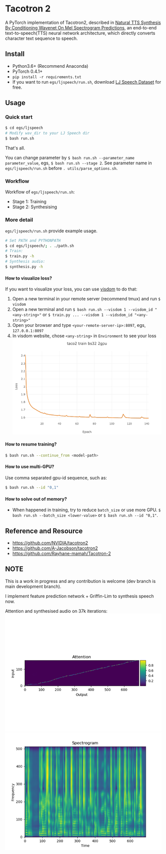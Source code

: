 # Tacotron 2
A PyTorch implementation of Tacotron2, described in [Natural TTS Synthesis By Conditioning Wavenet On Mel Spectrogram Predictions](https://arxiv.org/pdf/1712.05884.pdf), an end-to-end text-to-speech(TTS) neural network architecture, which directly converts character text sequence to speech.


## Install
- Python3.6+ (Recommend Anaconda)
- PyTorch 0.4.1+
- `pip install -r requirements.txt`
- If you want to run `egs/ljspeech/run.sh`, download [LJ Speech Dataset](https://keithito.com/LJ-Speech-Dataset/) for free.


## Usage
### Quick start
```bash
$ cd egs/ljspeech
# Modify wav_dir to your LJ Speech dir
$ bash run.sh
```
That's all.

You can change parameter by `$ bash run.sh --parameter_name parameter_value`, egs, `$ bash run.sh --stage 2`. See parameter name in `egs/ljspeech/run.sh` before `. utils/parse_options.sh`.

### Workflow
Workflow of `egs/ljspeech/run.sh`:
- Stage 1: Training
- Stage 2: Synthesising

### More detail
`egs/ljspeech/run.sh` provide example usage.
```bash
# Set PATH and PYTHONPATH
$ cd egs/ljspeech/; . ./path.sh
# Train:
$ train.py -h
# Synthesis audio:
$ synthesis.py -h
```
#### How to visualize loss?
If you want to visualize your loss, you can use [visdom](https://github.com/facebookresearch/visdom) to do that:
1. Open a new terminal in your remote server (recommend tmux) and run `$ visdom`
2. Open a new terminal and run `$ bash run.sh --visdom 1 --visdom_id "<any-string>"` or `$ train.py ... --visdom 1 --vidsdom_id "<any-string>"`
3. Open your browser and type `<your-remote-server-ip>:8097`, egs, `127.0.0.1:8097`
4. In visdom website, chose `<any-string>` in `Environment` to see your loss
![loss](egs/ljspeech/figure/loss.png)
#### How to resume training?
```bash
$ bash run.sh --continue_from <model-path>
```
#### How to use multi-GPU?
Use comma separated gpu-id sequence, such as:
```bash
$ bash run.sh --id "0,1"
```
#### How to solve out of memory?
- When happened in training, try to reduce `batch_size` or use more GPU. `$ bash run.sh --batch_size <lower-value>` or `$ bash run.sh --id "0,1"`.


## Reference and Resource
- https://github.com/NVIDIA/tacotron2
- https://github.com/A-Jacobson/tacotron2
- https://github.com/Rayhane-mamah/Tacotron-2


## NOTE
This is a work in progress and any contribution is welcome (dev branch is main development branch).

I implement feature prediction network + Griffin-Lim to synthesis speech now.

Attention and synthesised audio on 37k iterations:
![attn](egs/ljspeech/figure/LJ001-0001_attn.png)
![spec](egs/ljspeech/figure/LJ001-0001_spec.png)

